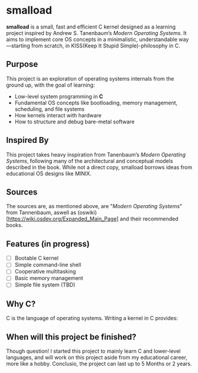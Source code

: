 # smalload

**smalload** is a small, fast and efficient C kernel designed as a learning project inspired by Andrew S. Tanenbaum’s _Modern Operating Systems_. It aims to implement core OS concepts in a minimalistic, understandable way—starting from scratch, in KISS(Keep It Stupid Simple)-philosophy in C.

## Purpose

This project is an exploration of operating systems internals from the ground up, with the goal of learning:

- Low-level system programming in **C**
- Fundamental OS concepts like bootloading, memory management, scheduling, and file systems
- How kernels interact with hardware
- How to structure and debug bare-metal software

## Inspired By

This project takes heavy inspiration from Tanenbaum’s _Modern Operating Systems_, following many of the architectural and conceptual models described in the book. While not a direct copy, smalload borrows ideas from educational OS designs like MINIX.

## Sources

The sources are, as mentioned above, are "_Modern Operating Systems_" from Tannenbaum, aswell as (oswiki)[https://wiki.osdev.org/Expanded_Main_Page] and their recommended books.


## Features (in progress)

- [ ] Bootable C kernel
- [ ] Simple command-line shell
- [ ] Cooperative multitasking
- [ ] Basic memory management
- [ ] Simple file system (TBD)

## Why C?

C is the language of operating systems. Writing a kernel in C provides:


## When will this project be finished?

Though question! I started this project to mainly learn C and lower-level languages, and will work on this project aside from my educational career, more like a hobby.
Conclusio, the project can last up to 5 Months or 2 years.

